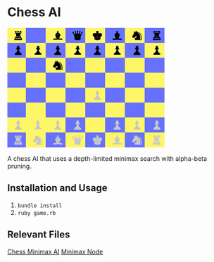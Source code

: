 # Chess AI

![Chess AI GIF](./chess_ai.gif)

A chess AI that uses a depth-limited minimax search with alpha-beta pruning.

## Installation and Usage

1. `bundle install`
2. `ruby game.rb`

## Relevant Files

[Chess Minimax AI](./chess_minimax_ai.rb)
[Minimax Node](./minimax_node.rb)

